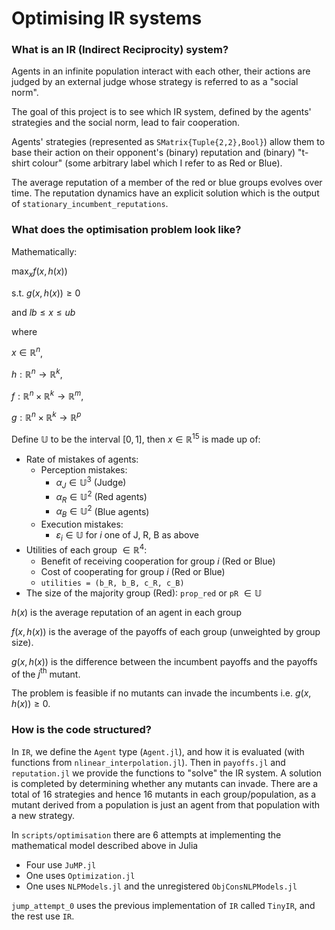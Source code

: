 # Optimising IR systems

### What is an IR (Indirect Reciprocity) system?
Agents in an infinite population interact with each other, their actions are judged by an external judge whose strategy is referred to as a "social norm".

The goal of this project is to see which IR system, defined by the agents' strategies and the social norm, lead to fair cooperation.

Agents' strategies (represented as `SMatrix{Tuple{2,2},Bool}`) allow them to base their action on their opponent's (binary) reputation and (binary) "t-shirt colour" (some arbitrary label which I refer to as Red or Blue).

The average reputation of a member of the red or blue groups evolves over time. The reputation dynamics have an explicit solution which is the output of `stationary_incumbent_reputations`.

### What does the optimisation problem look like?

Mathematically:

$\max_x f(x, h(x))$

$\text{s.t. } g(x, h(x)) \geq 0$

$\text{and } lb \leq x \leq ub$

where

$x \in \mathbb{R}^n$,

$h : \mathbb{R}^n \rightarrow \mathbb{R}^k$,

$f : \mathbb{R}^n \times \mathbb{R}^k \rightarrow \mathbb{R}^m$,

$g : \mathbb{R}^n \times \mathbb{R}^k \rightarrow \mathbb{R}^p$

Define $\mathbb{U}$ to be the interval $[0, 1]$, then $x \in \mathbb{R}^{15}$ is made up of:
- Rate of mistakes of agents:
    - Perception mistakes:
        - $\alpha_J \in \mathbb{U}^3$ (Judge)
        - $\alpha_R \in \mathbb{U}^2$ (Red agents)
        - $\alpha_B \in \mathbb{U}^2$ (Blue agents)
    - Execution mistakes:
        - $\varepsilon_i \in \mathbb{U}$ for $i$ one of J, R, B as above
- Utilities of each group $\in \mathbb{R}^4$:
    - Benefit of receiving cooperation for group $i$ (Red or Blue)
    - Cost of cooperating for group $i$ (Red or Blue)
    - `utilities = (b_R, b_B, c_R, c_B)`
- The size of the majority group (Red): `prop_red` or `pR` $\in \mathbb{U}$

$h(x)$ is the average reputation of an agent in each group

$f(x, h(x))$ is the average of the payoffs of each group (unweighted by group size).

$g(x, h(x))$ is the difference between the incumbent payoffs and the payoffs of the $j^{\text{th}}$ mutant.

The problem is feasible if no mutants can invade the incumbents i.e. $g(x, h(x)) \geq 0$.

### How is the code structured?

In `IR`, we define the `Agent` type (`Agent.jl`), and how it is evaluated (with functions from `nlinear_interpolation.jl`).
Then in `payoffs.jl` and `reputation.jl` we provide the functions to "solve" the IR system.
A solution is completed by determining whether any mutants can invade.
There are a total of 16 strategies and hence 16 mutants in each group/population, as a mutant derived from a population is just an agent from that population with a new strategy.

In `scripts/optimisation` there are 6 attempts at implementing the mathematical model described above in Julia
- Four use `JuMP.jl`
- One uses `Optimization.jl`
- One uses `NLPModels.jl` and the unregistered `ObjConsNLPModels.jl`

`jump_attempt_0` uses the previous implementation of `IR` called `TinyIR`, and the rest use `IR`.